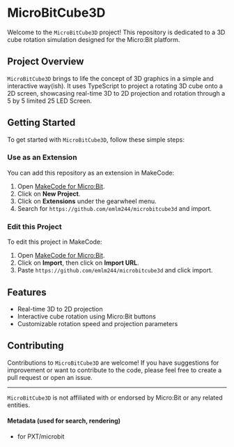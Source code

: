 # MicroBitCube3D

Welcome to the `MicroBitCube3D` project! This repository is dedicated to a 3D cube rotation simulation designed for the Micro:Bit platform.

## Project Overview

`MicroBitCube3D` brings to life the concept of 3D graphics in a simple and interactive way(ish). It uses TypeScript to project a rotating 3D cube onto a 2D screen, showcasing real-time 3D to 2D projection and rotation through a 5 by 5 limited 25 LED Screen.

## Getting Started

To get started with `MicroBitCube3D`, follow these simple steps:

### Use as an Extension

You can add this repository as an extension in MakeCode:

1. Open [MakeCode for Micro:Bit](https://makecode.microbit.org/).
2. Click on **New Project**.
3. Click on **Extensions** under the gearwheel menu.
4. Search for `https://github.com/emlm244/microbitcube3d` and import.

### Edit this Project

To edit this project in MakeCode:

1. Open [MakeCode for Micro:Bit](https://makecode.microbit.org/).
2. Click on **Import**, then click on **Import URL**.
3. Paste `https://github.com/emlm244/microbitcube3d` and click import.

## Features

- Real-time 3D to 2D projection
- Interactive cube rotation using Micro:Bit buttons
- Customizable rotation speed and projection parameters

## Contributing

Contributions to `MicroBitCube3D` are welcome! If you have suggestions for improvement or want to contribute to the code, please feel free to create a pull request or open an issue.

---

`MicroBitCube3D` is not affiliated with or endorsed by Micro:Bit or any related entities.

<script src="https://makecode.com/gh-pages-embed.js"></script>
<script>
    makeCodeRender("{{ site.makecode.home_url }}", "{{ site.github.owner_name }}/{{ site.github.repository_name }}");
</script>

#### Metadata (used for search, rendering)

* for PXT/microbit
